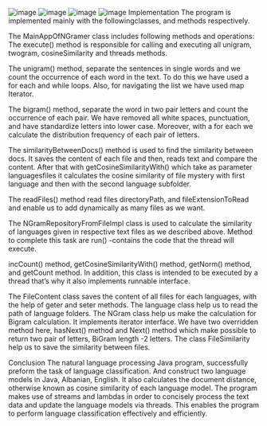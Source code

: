 ![image](https://github.com/DanjaBali/Advanced-java/assets/48566297/5e383014-2997-4db5-8c6c-5b6f0a5491b9)
![image](https://github.com/DanjaBali/Advanced-java/assets/48566297/e3a8af97-5257-47b5-ab26-0f836aec85cd)
![image](https://github.com/DanjaBali/Advanced-java/assets/48566297/bb0dea8d-97cb-488a-b049-5b9d738fd289)
![image](https://github.com/DanjaBali/Advanced-java/assets/48566297/75cf9416-4a01-40bb-a7a4-59a8409a86e7)
Implementation
The program is implemented mainly with the followingclasses, and methods respectively.

The MainAppOfNGramer class includes following methods and operations: The execute() method is responsible for calling and executing all unigram, twogram, cosineSimilarity and threads methods.

The unigram() method, separate the sentences in single words and we count the occurrence of each word in the text. To do this we have used a for each and while loops. Also, for navigating the list we have used map Iterator.

The bigram() method, separate the word in two pair letters and count the occurrence of each pair. We have removed all white spaces, punctuation, and have standardize letters into lower case. Moreover, with a for each we calculate the distribution frequency of each pair of letters.

The similarityBetweenDocs() method is used to find the similarity between docs. It saves the content of each file and then, reads text and compare the content. After that with getCosineSimilarityWith() which take as parameter languagesfiles it calculates the cosine similarity of file mystery with first language and then with the second language subfolder.

The readFiles() method read files directoryPath, and fileExtensionToRead and enable us to add dynamically as many files as we want.

The NGramRepositoryFromFileImpl class is used to calculate the similarity of languages given in respective text files as we described above. Method to complete this task are run() -contains the code that the thread will execute.

incCount() method, getCosineSimilarityWith() method, getNorm() method, and getCount method. In addition, this class is intended to be executed by a thread that’s why it also implements runnable interface.

The FileContent class saves the content of all files for each languages, with the help of geter and seter methods. The language class help us to read the path of language folders. The NGram class help us make the calculation for Bigram calculation. It implements iterator interface. We have two overridden method here, hasNext() method and Next() method which make possible to return two pair of letters, BiGram length -2 letters. The class FileSimilarity help us to save the similarity between files.

Conclusion
The natural language processing Java program, successfully preform the task of language classification. And construct two language models in Java, Albanian, English. It also calculates the document distance, otherwise known as cosine similarity of each language model. The program makes use of streams and lambdas in order to concisely process the text data and update the language models via threads. This enables the program to perform language classification effectively and efficiently.
